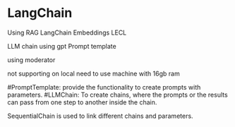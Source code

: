 # LangChain


Using RAG LangChain Embeddings LECL 


LLM chain 
using gpt
Prompt template

using moderator

not supporting on local need to use machine with 16gb ram


#PromptTemplate: provide the functionality to create prompts with parameters.
#LLMChain: To create chains, where the prompts or the results can pass from one step to another inside the chain.

SequentialChain is used to link different chains and parameters.
